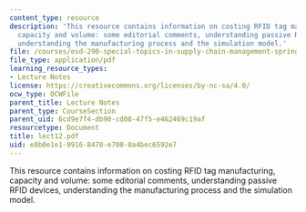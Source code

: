 ```yaml
---
content_type: resource
description: 'This resource contains information on costing RFID tag manufacturing,
  capacity and volume: some editorial comments, understanding passive RFID devices,
  understanding the manufacturing process and the simulation model.'
file: /courses/esd-290-special-topics-in-supply-chain-management-spring-2005/e8b0e1e199168470e7080a4bec6592e7_lect12.pdf
file_type: application/pdf
learning_resource_types:
- Lecture Notes
license: https://creativecommons.org/licenses/by-nc-sa/4.0/
ocw_type: OCWFile
parent_title: Lecture Notes
parent_type: CourseSection
parent_uid: 6cd9e7f4-db90-cd08-47f5-e462469c19af
resourcetype: Document
title: lect12.pdf
uid: e8b0e1e1-9916-8470-e708-0a4bec6592e7
---
```

This resource contains information on costing RFID tag manufacturing, capacity and volume: some editorial comments, understanding passive RFID devices, understanding the manufacturing process and the simulation model.